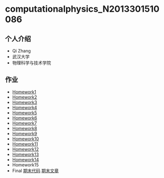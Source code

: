# computationalphysics_N2013301510086
## 个人介绍
- Qi Zhang
- 武汉大学
- 物理科学与技术学院

## 作业
- [Homework1](https://github.com/newton2ndlaw/computationalphysics_N2013301510086/blob/master/README.md)
- [Homework2](https://github.com/newton2ndlaw/computationalphysics_N2013301510086/blob/master/Homework2.md)
- [Homework3](https://github.com/newton2ndlaw/computationalphysics_N2013301510086/blob/master/Homework3.md)
- [Homework4](https://github.com/newton2ndlaw/computationalphysics_N2013301510086/blob/master/Homework4.md)
- [Homework5](https://github.com/newton2ndlaw/computationalphysics_N2013301510086/blob/master/Homework5.md)
- [Homework6](https://github.com/newton2ndlaw/computationalphysics_N2013301510086/blob/master/Homework6.md)
- [Homework7](https://www.zybuluo.com/newton2ndlaw/note/338827)
- [Homework8](https://www.zybuluo.com/newton2ndlaw/note/345427)
- [Homework9](https://www.zybuluo.com/newton2ndlaw/note/351959)
- [Homework10](https://www.zybuluo.com/newton2ndlaw/note/359920)
- [Homework11](https://www.zybuluo.com/newton2ndlaw/note/366445)
- [Homework12](https://www.zybuluo.com/newton2ndlaw/note/373656)
- [Homework13](https://www.zybuluo.com/newton2ndlaw/note/382054)
- [Homework14](https://www.zybuluo.com/newton2ndlaw/note/390962)
- Homework15
- Final
[期末代码](https://github.com/newton2ndlaw/computationalphysics_N2013301510086/blob/master/Files/code_finaltest.md)
[期末文章](https://github.com/newton2ndlaw/computationalphysics_N2013301510086/raw/master/Files/%E6%9C%9F%E6%9C%AB%E8%AE%BA%E6%96%871.pdf)
